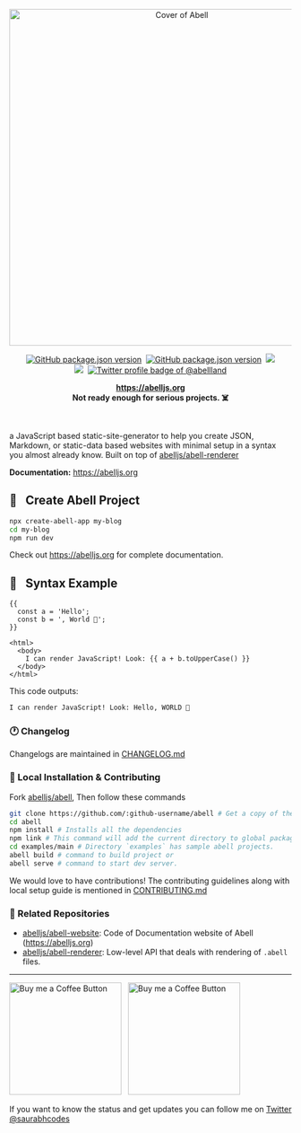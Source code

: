 <p align="center"> <img width="600" alt="Cover of Abell" src="https://res.cloudinary.com/saurabhdaware/image/upload/v1611168187/abell/abell-2021-og.png" /> </p>

<p align="center"><a href="https://npmjs.org/package/abell"><img alt="GitHub package.json version" src="https://img.shields.io/github/package-json/v/abelljs/abell/main?style=for-the-badge&labelColor=black&logo=npm&label=abell&color=darkred"></a> &nbsp;<a href="https://npmjs.org/package/abell-renderer"><img alt="GitHub package.json version" src="https://img.shields.io/github/package-json/v/abelljs/abell-renderer/main?style=for-the-badge&labelColor=black&logo=npm&label=abell%20renderer&color=darkred"></a> &nbsp;<a href="https://github.com/abelljs/abell/graphs/contributors"><img src="https://img.shields.io/github/contributors/abelljs/abell?style=for-the-badge&labelColor=black&logo=github&color=222222"></a> <br/><a href="https://discord.gg/ndsVpRG"><img src="https://img.shields.io/badge/discord-join%20chat-738ADB?style=for-the-badge&logo=discord&logoColor=738ADB&labelColor=black"/></a>&nbsp; <a href="https://twitter.com/abellland"><img alt="Twitter profile badge of @abellland" src="https://img.shields.io/badge/follow-@AbellLand-1DA1F2?style=for-the-badge&logo=twitter&logoColor=1DA1F2&labelColor=black"/></a> </p>

<p align="center">
  <b><a href="https://abelljs.org">https://abelljs.org</a></b><br/>
  <b>Not ready enough for serious projects. ☠️</b>
</p>
<br/>

a JavaScript based static-site-generator to help you create JSON, Markdown, or static-data based websites with minimal setup in a syntax you almost already know. Built on top of [abelljs/abell-renderer](https://github.com/abelljs/abell-renderer)

**Documentation:** https://abelljs.org

## 📖 &nbsp; Create Abell Project

```sh
npx create-abell-app my-blog
cd my-blog
npm run dev
```

Check out https://abelljs.org for complete documentation.

## 🚀 &nbsp; Syntax Example

```vue
{{
  const a = 'Hello';
  const b = ', World 🌻';
}}

<html>
  <body>
    I can render JavaScript! Look: {{ a + b.toUpperCase() }}
  </body>
</html>
```

This code outputs:

```sh
I can render JavaScript! Look: Hello, WORLD 🌻
```

### 🕐 Changelog

Changelogs are maintained in [CHANGELOG.md](https://github.com/abelljs/abell/blob/main/CHANGELOG.md)

### 🤗 Local Installation & Contributing

Fork [abelljs/abell](https://github.com/abelljs/abell), Then follow these commands

```sh
git clone https://github.com/:github-username/abell # Get a copy of the codebase in your codebase
cd abell
npm install # Installs all the dependencies
npm link # This command will add the current directory to global packages.
cd examples/main # Directory `examples` has sample abell projects.
abell build # command to build project or
abell serve # command to start dev server.
```

We would love to have contributions! The contributing guidelines along with local setup guide is mentioned in [CONTRIBUTING.md](CONTRIBUTING.md)

### 💙 Related Repositories

- [abelljs/abell-website](https://github.com/abelljs/abell-website): Code of Documentation website of Abell (https://abelljs.org)
- [abelljs/abell-renderer](https://github.com/abelljs/abell-renderer): Low-level API that deals with rendering of `.abell` files.

---

[<img alt="Buy me a Coffee Button" width=200 src="https://c5.patreon.com/external/logo/become_a_patron_button.png">](https://www.patreon.com/bePatron?u=31891872) &nbsp; [<img alt="Buy me a Coffee Button" width=200 src="https://cdn.buymeacoffee.com/buttons/default-yellow.png">](https://www.buymeacoffee.com/saurabhdaware)

If you want to know the status and get updates you can follow me on [Twitter @saurabhcodes](https://twitter.com/saurabhcodes)
